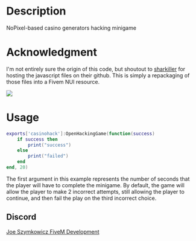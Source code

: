 # Description
NoPixel-based casino generators hacking minigame

# Acknowledgment
I'm not entirely sure the origin of this code, but shoutout to [sharkiller](https://github.com/sharkiller/nopixel_minigame) for hosting the javascript files on their github. This is simply a repackaging of those files into a Fivem NUI resource.


![](https://i.imgur.com/FxXD5kA.png)

# Usage
```lua
exports['casinohack']:OpenHackingGame(function(success)
    if success then
        print("success")
    else
        print("failed")
	end
end, 20)
```

The first argument in this example represents the number of seconds that the player will have to complete the minigame. By default, the game will allow the player to make 2 incorrect attempts, still allowing the player to continue, and then fail the play on the third incorrect choice.

## Discord
[Joe Szymkowicz FiveM Development](https://discord.gg/5vPGxyCB4z)

